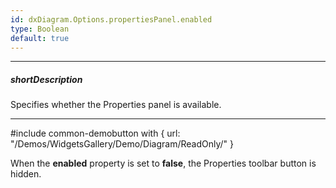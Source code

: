 ```yaml
---
id: dxDiagram.Options.propertiesPanel.enabled
type: Boolean
default: true
---
```

---
##### shortDescription
<!-- Description goes here -->
Specifies whether the Properties panel is available.

---
#include common-demobutton with {
    url: "/Demos/WidgetsGallery/Demo/Diagram/ReadOnly/"
}

When the **enabled** property is set to **false**, the Properties toolbar button is hidden.
